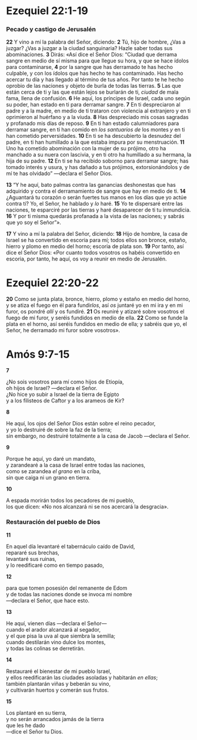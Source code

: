 # Ezequiel 22:1-19

### **Pecado y castigo de Jerusalén**

**22** Y vino a mí la palabra del Señor, diciendo: **2** Tú, hijo de hombre, ¿Vas a juzgar? ¿Vas a juzgar a la ciudad sanguinaria? Hazle saber todas sus abominaciones. **3** Dirás: «Así dice el Señor Dios: “Ciudad que derrama sangre en medio de sí misma para que llegue su hora, y que se hace ídolos para contaminarse, **4** por la sangre que has derramado te has hecho culpable, y con los ídolos que has hecho te has contaminado. Has hecho acercar tu día y has llegado al término de tus años. Por tanto te he hecho oprobio de las naciones y objeto de burla de todas las tierras. **5** Las que están cerca de ti y las que están lejos se burlarán de ti, *ciudad* de mala fama, llena de confusión. **6** He aquí, los príncipes de Israel, cada uno según su poder, han estado en ti para derramar sangre. **7** En ti despreciaron al padre y a la madre, en medio de ti trataron con violencia al extranjero y en ti oprimieron al huérfano y a la viuda. **8** Has despreciado mis cosas sagradas y profanado mis días de reposo. **9** En ti han estado calumniadores para derramar sangre, en ti han comido en *los santuarios de* los montes *y* en ti han cometido perversidades. **10** En ti se ha descubierto la desnudez del padre, en ti han humillado a la que estaba impura por su menstruación. **11** Uno ha cometido abominación con la mujer de su prójimo, otro ha manchado a su nuera con lascivia, y en ti otro ha humillado a su hermana, la hija de su padre. **12** En ti se ha recibido soborno para derramar sangre; has tomado interés y usura, y has dañado a tus prójimos, extorsionándolos y de mí te has olvidado” —declara el Señor Dios.

**13** “Y he aquí, bato palmas contra las ganancias deshonestas que has adquirido y contra el derramamiento de sangre que hay en medio de ti. **14** ¿Aguantará tu corazón o serán fuertes tus manos en los días que yo actúe contra ti? Yo, el Señor, he hablado y *lo* haré. **15** Yo te dispersaré entre las naciones, te esparciré por las tierras y haré desaparecer de ti tu inmundicia. **16** Y por ti misma quedarás profanada a la vista de las naciones; y sabrás que yo soy el Señor”».

**17** Y vino a mí la palabra del Señor, diciendo: **18** Hijo de hombre, la casa de Israel se ha convertido en escoria para mí; todos ellos son bronce, estaño, hierro y plomo en medio del horno; escoria de plata son. **19** Por tanto, así dice el Señor Dios: «Por cuanto todos vosotros os habéis convertido en escoria, por tanto, he aquí, os voy a reunir en medio de Jerusalén.

# Ezequiel 22:20-22

**20** Como se junta plata, bronce, hierro, plomo y estaño en medio del horno, y se atiza el fuego en él para fundir*los*, así *os* juntaré yo en mi ira y en mi furor, os pondré *allí* y os fundiré. **21** Os reuniré y atizaré sobre vosotros el fuego de mi furor, y seréis fundidos en medio de ella. **22** Como se funde la plata en el horno, así seréis fundidos en medio de ella; y sabréis que yo, el Señor, he derramado mi furor sobre vosotros».

# Amós 9:7-15

**7** 

¿No sois vosotros para mí como hijos de Etiopía,  
oh hijos de Israel? —declara el Señor.  
¿No hice yo subir a Israel de la tierra de Egipto  
y a los filisteos de Caftor y a los arameos de Kir?

**8** 

He aquí, los ojos del Señor Dios están sobre el reino pecador,  
y yo lo destruiré de sobre la faz de la tierra;  
sin embargo, no destruiré totalmente a la casa de Jacob —declara el Señor.

**9** 

Porque he aquí, yo daré un mandato,  
y zarandearé a la casa de Israel entre todas las naciones,  
como se zarandea *el grano* en la criba,  
sin que caiga ni un grano en tierra.

**10** 

A espada morirán todos los pecadores de mi pueblo,  
los que dicen: «No nos alcanzará ni se nos acercará la desgracia».

### **Restauración del pueblo de Dios**

**11** 

En aquel día levantaré el tabernáculo caído de David,  
repararé sus brechas,  
levantaré sus ruinas,  
y lo reedificaré como en tiempo pasado,

**12** 

para que tomen posesión del remanente de Edom  
y de todas las naciones donde se invoca mi nombre  
—declara el Señor, que hace esto.

**13** 

He aquí, vienen días —declara el Señor—  
cuando el arador alcanzará al segador,  
y el que pisa la uva al que siembra la semilla;  
cuando destilarán vino dulce los montes,  
y todas las colinas se derretirán.

**14** 

Restauraré el bienestar de mi pueblo Israel,  
y ellos reedificarán las ciudades asoladas y habitarán *en ellas*;  
también plantarán viñas y beberán su vino,  
y cultivarán huertos y comerán sus frutos.

**15** 

Los plantaré en su tierra,  
y no serán arrancados jamás de la tierra  
que les he dado  
—dice el Señor tu Dios.

